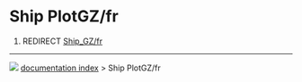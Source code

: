 # Ship PlotGZ/fr
1.  REDIRECT [Ship\_GZ/fr](Ship_GZ/fr.md)



---
![](images/Right_arrow.png) [documentation index](../README.md) > Ship PlotGZ/fr
